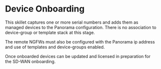 # Device Onboarding

This skillet captures one or more serial numbers and adds them as managed
devices to the Panorama configuration. There is no association to device-group
or template stack at this stage.

The remote NGFWs must also be configured with the Panorama ip address and
use of templates and device-groups enabled.

Once onboarded devices can be updated and licensed in preparation for the
SD-WAN onboarding.